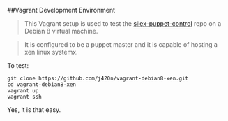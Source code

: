 ##Vagrant Development Environment
>This Vagrant setup is used to test the [silex-puppet-control] repo on a Debian 8 virtual machine.

>It is configured to be a puppet master and it is capable of hosting a xen linux systemx.

To test:

    git clone https://github.com/j420n/vagrant-debian8-xen.git
    cd vagrant-debian8-xen
    vagrant up
    vagrant ssh

Yes, it is that easy.



[silex-puppet-control]: https://github.com/j420n/silex-
